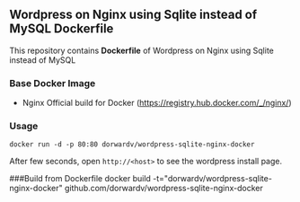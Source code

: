 ## Wordpress on Nginx using Sqlite instead of MySQL Dockerfile


This repository contains **Dockerfile** of Wordpress on Nginx using Sqlite instead of MySQL


### Base Docker Image

* Nginx Official build for Docker (https://registry.hub.docker.com/_/nginx/)

### Usage

    docker run -d -p 80:80 dorwardv/wordpress-sqlite-nginx-docker

After few seconds, open `http://<host>` to see the wordpress install page.

###Build from Dockerfile
    docker build -t="dorwardv/wordpress-sqlite-nginx-docker" github.com/dorwardv/wordpress-sqlite-nginx-docker

